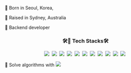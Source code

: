 :tiger: Born in Seoul, Korea,

:koala: Raised in Sydney, Australia

👀 Backend developer

<h3 align="center"><b>🛠🌱 Tech Stacks🛠</b></h3>

<p align="center">
<img src="https://img.shields.io/badge/JAVA-007396?style=for-the-badge&logo=java&logoColor=white">&nbsp
<img src="https://img.shields.io/badge/Spring-6DB33F?style=for-the-badge&logo=Spring&logoColor=white">&nbsp
<img src="https://img.shields.io/badge/javascript-F7DF1E?style=for-the-badge&logo=javascript&logoColor=black">&nbsp
<img src="https://img.shields.io/badge/-NodeJS-yellow?style=for-the-badge&logo=Node.js&logoColor=white">&nbsp   
<img src="https://img.shields.io/badge/oracle-F80000?style=for-the-badge&logo=oracle&logoColor=white">&nbsp
<img src="https://img.shields.io/badge/mysql-4479A1?style=for-the-badge&logo=mysql&logoColor=white">&nbsp
<img src="https://img.shields.io/badge/MongoDB-47A248?style=for-the-badge&logo=MongoDB&logoColor=white"/>&nbsp
<img src="https://img.shields.io/badge/react-61DAFB?style=for-the-badge&logo=react&logoColor=black">&nbsp
<img src="https://img.shields.io/badge/Mysql-E6B91E?style=for-the-badge&logo=MySql&logoColor=white">&nbsp 
<img src="https://img.shields.io/badge/aws-333664?style=for-the-badge&logo=amazon-aws&logoColor=white">&nbsp 
<img src="https://img.shields.io/badge/docker-33ee64?style=for-the-badge&logo=docker&logoColor=white">&nbsp 
</p>


:robot: Solve algorithms with <img src="https://img.shields.io/badge/Python-3766AB?style=flat-square&logo=Python&logoColor=white"/> 
